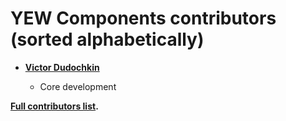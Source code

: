 YEW Components contributors (sorted alphabetically)
============================================

* **[Victor Dudochkin](https://github.com/dudochkin.victor)**

  * Core development



**[Full contributors list](https://github.com/angular-rust/yew-components/contributors).**